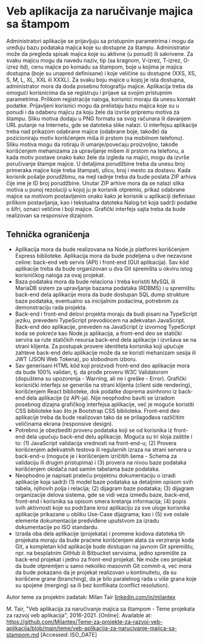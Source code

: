 # Veb aplikacija za naručivanje majica sa štampom

Administratori aplikacije se prijavljuju sa pristupnim parametrima i mogu da uređuju bazu podataka majica koje su dostupne za štampu. Administrator može da pregleda spisak majica koje su aktivne (u ponudi) ili sakrivene. Za svaku majicu mogu da navedu naziv, tip (sa kragnom, V-izrez, T-izrez, O-izrez itd), cenu majice po komadu sa štampom, boje u kojima je majica dostupna (boje su unapred definisane) i koje veličine su dostupne (XXS, XS, S, M, L, XL, XXL ili XXXL). Za svaku boju majice u kojoj je ista dostupna, administrator mora da doda posebnu fotografiju majice. Aplikacija treba da omogući korisnicima da se registruju i prijave sa svojim pristupnim parametrima. Prilikom registracije naloga, korisnici moraju da unesu kontakt podatke. Prijavljeni korisnici mogu da prelistaju bazu majica koje su u ponudi i da odaberu majicu za koju žele da izvrše pripremu motiva za štampu. Sliku motiva dodaju u PNG formatu sa svog računara ili davanjem URL putanje na Internetu, gde se datoteka slike nalazi. U interfejsu aplikacije treba nad prikazom odabrane majice (odabrane boje, takođe) da pozicioniraju motiv korišćenjem miša ili prstom (na mobilnom telefonu). Sliku motiva mogu da rotiraju ili umanje/povećaju proizvoljno, takođe korišćenjem mehanizama za upravljanje mišem ili prstom na telefonu, a kada motiv postave onako kako žele da izgleda na majici, mogu da izvrše poručivanje štampe majice. U detaljima porudžbine treba da unesu broj primeraka majice koje treba štampati, ulicu, broj i mesto za dostavu. Kada korisnik pošalje porudžbinu, na mejl radnje treba da bude poslata ZIP arhiva čije ime je ID broj porudžbine. Unutar ZIP arhive mora da se nalazi slika motiva u punoj rezoluciji u kojoj ju je korisnik otpremio, prikaz odabrane majice sa motivom postavljenim onako kako je korisnik u aplikaciji definisao prilikom postavljanja, kao i tekstualna datoteka Nalog.txt koja sadrži podatke o šifri, oznaci veličine i boji majice. Grafički interfejs sajta treba da bude realizovan sa responsive dizajnom.

## Tehnička ograničenja

- Aplikacija mora da bude realizovana na Node.js platformi korišćenjem Express biblioteke. Aplikacija mora da bude podeljena u dve nezavisne celine: back-end veb servis (API) i front-end (GUI aplikacija). Sav kôd aplikacije treba da bude organizovan u dva Git spremišta u okviru istog korisničkog naloga za ovaj projekat.
- Baza podataka mora da bude relaciona i treba koristiti MySQL ili MariaDB sistem za upravljanje bazama podataka (RDBMS) i u spremištu back-end dela aplikacije mora da bude dostupan SQL dump strukture baze podataka, eventualno sa inicijalnim podacima, potrebnim za demonstraciju rada projekta.
- Back-end i front-end delovi projekta moraju da budi pisani na TypeScript jeziku, prevedeni TypeScript prevodiocem na adekvatan JavaScript. Back-end deo aplikacije, preveden na JavaScript iz izvornog TypeScript koda se pokreće kao Node.js aplikacija, a front-end deo se statički servira sa rute statičkih resursa back-end dela aplikacije i izvršava se na strani klijenta. Za postupak provere identiteta korisnika koji upućuje zahteve back-end delu aplikacije može da se koristi mehanizam sesija ili JWT (JSON Web Tokena), po slobodnom izboru.
- Sav generisani HTML kôd koji proizvodi front-end deo aplikacije mora da bude 100% validan, tj. da prođe proveru W3C Validatorom (dopuštena su upozorenja - Warning, ali ne i greške - Error). Grafički korisnički interfejs se generiše na strani klijenta (client side rendering), korišćenjem React biblioteke, dok podatke doprema asinhrono iz back-end dela aplikacije (iz API-ja). Nije neophodno baviti se izradom posebnog dizajna grafičkog interfejsa aplikacije, već je moguće koristiti CSS biblioteke kao što je Bootstrap CSS biblioteka. Front-end deo aplikacije treba da bude realizovan tako da se prilagođava različitim veličinama ekrana (responsive design).
- Potrebno je obezbediti proveru podataka koji se od korisnika iz front-end dela upućuju back-end delu aplikacije. Moguća su tri sloja zaštite i to: (1) JavaScript validacija vrednosti na front-end-u; (2) Provera korišćenjem adekvatnih testova ili regularnih izraza na strani servera u back-end-u (moguće je i korišćenjem izričitih šema - Schema za validaciju ili drugim pristupima) i (3) provera na nivou baze podataka korišćenjem okidača nad samim tabelama baze podataka.
- Neophodno je napisati prateću projektnu dokumentaciju o izradi aplikacije koja sadrži (1) model baze podataka sa detaljnim opisom svih tabela, njihovih polja i relacija; (2) dijagram baze podataka; (3) dijagram organizacije delova sistema, gde se vidi veza između baze, back-end, front-end i korisnika sa opisom smera kretanja informacija; (4) popis svih aktivnosti koje su podržane kroz aplikaciju za sve uloge korisnika aplikacije prikazane u obliku Use-Case dijagrama; kao i (5) sve ostale elemente dokumentacije predviđene uputstvom za izradu dokumentacije po ISO standardu.
- Izrada oba dela aplikacije (projekata) i promene kodova datoteka tih projekata moraju da bude praćene korišćenjem alata za verziranje koda Git, a kompletan kôd aplikacije bude dostupan na javnom Git spremištu, npr. na besplatnim GitHub ili Bitbucket servisima, jedno spremište za back-end projekat i jedno za front-end projekat. Ne može ceo projekat da bude otpremljen u samo nekoliko masovnih Git commit-a, već mora da bude pokazano da je projekat realizovan u kontinuitetu, da su korišćene grane (branching), da je bilo paralelnog rada u više grana koje su spojene (merging) sa ili bez konflikata (conflict resolution).

Autor teme za projektni zadatak: Milan Tair [linkedin.com/in/milantex](https://linkedin.com/in/milantex)

M. Tair, "Veb aplikacija za naručivanje majica sa štampom - Teme projekata za razvoj veb aplikacija", 2016-2021. [Online]. Available at: https://github.com/Milantex/Teme-za-projekte-za-razvoj-veb-aplikacija/blob/main/teme/veb-aplikacija-za-narucivanje-majica-sa-stampom.md [Accessed: ISO_DATE]
